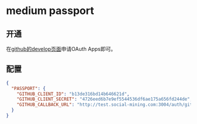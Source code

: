 # medium passport

## 开通

在[github的develop页面](https://github.com/settings/developers)申请OAuth Apps即可。

## 配置

```json
{
  "PASSPORT": {
    "GITHUB_CLIENT_ID": "b13de316bd14b646621d",
    "GITHUB_CLIENT_SECRET": "4726eed6b7e9ef5544536df6ae175a656fd244de",
    "GITHUB_CALLBACK_URL": "http://test.social-mining.com:3004/auth/github/callback"
  }
}
```
